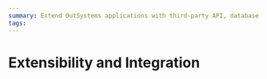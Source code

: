 ```yaml
---
summary: Extend OutSystems applications with third-party API, database integrations and plugins that unleash the mobile capabilities of devices or add your custom code.
tags: 
---
```


# Extensibility and Integration
